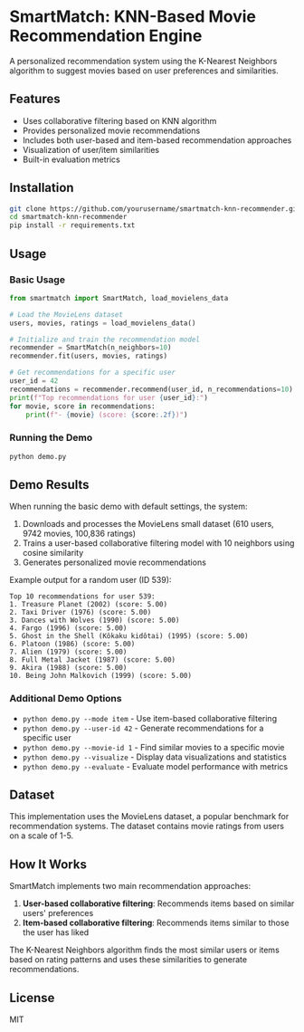 # SmartMatch: KNN-Based Movie Recommendation Engine

A personalized recommendation system using the K-Nearest Neighbors algorithm to suggest movies based on user preferences and similarities.

## Features

- Uses collaborative filtering based on KNN algorithm
- Provides personalized movie recommendations
- Includes both user-based and item-based recommendation approaches
- Visualization of user/item similarities
- Built-in evaluation metrics

## Installation

```bash
git clone https://github.com/yourusername/smartmatch-knn-recommender.git
cd smartmatch-knn-recommender
pip install -r requirements.txt
```

## Usage

### Basic Usage

```python
from smartmatch import SmartMatch, load_movielens_data

# Load the MovieLens dataset
users, movies, ratings = load_movielens_data()

# Initialize and train the recommendation model
recommender = SmartMatch(n_neighbors=10)
recommender.fit(users, movies, ratings)

# Get recommendations for a specific user
user_id = 42
recommendations = recommender.recommend(user_id, n_recommendations=10)
print(f"Top recommendations for user {user_id}:")
for movie, score in recommendations:
    print(f"- {movie} (score: {score:.2f})")
```

### Running the Demo

```bash
python demo.py
```

## Demo Results

When running the basic demo with default settings, the system:

1. Downloads and processes the MovieLens small dataset (610 users, 9742 movies, 100,836 ratings)
2. Trains a user-based collaborative filtering model with 10 neighbors using cosine similarity
3. Generates personalized movie recommendations

Example output for a random user (ID 539):

```
Top 10 recommendations for user 539:
1. Treasure Planet (2002) (score: 5.00)
2. Taxi Driver (1976) (score: 5.00)
3. Dances with Wolves (1990) (score: 5.00)
4. Fargo (1996) (score: 5.00)
5. Ghost in the Shell (Kôkaku kidôtai) (1995) (score: 5.00)
6. Platoon (1986) (score: 5.00)
7. Alien (1979) (score: 5.00)
8. Full Metal Jacket (1987) (score: 5.00)
9. Akira (1988) (score: 5.00)
10. Being John Malkovich (1999) (score: 5.00)
```

### Additional Demo Options

- `python demo.py --mode item` - Use item-based collaborative filtering
- `python demo.py --user-id 42` - Generate recommendations for a specific user
- `python demo.py --movie-id 1` - Find similar movies to a specific movie
- `python demo.py --visualize` - Display data visualizations and statistics
- `python demo.py --evaluate` - Evaluate model performance with metrics

## Dataset

This implementation uses the MovieLens dataset, a popular benchmark for recommendation systems. The dataset contains movie ratings from users on a scale of 1-5.

## How It Works

SmartMatch implements two main recommendation approaches:

1. **User-based collaborative filtering**: Recommends items based on similar users' preferences
2. **Item-based collaborative filtering**: Recommends items similar to those the user has liked

The K-Nearest Neighbors algorithm finds the most similar users or items based on rating patterns and uses these similarities to generate recommendations.

## License

MIT 